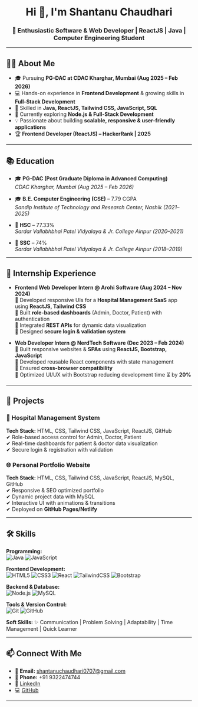 <h1 align="center">Hi 👋, I'm Shantanu Chaudhari</h1>
<h3 align="center">🚀 Enthusiastic Software & Web Developer | ReactJS | Java | Computer Engineering Student</h3>

---

## 👨‍💻 About Me
- 🎓 Pursuing **PG-DAC at CDAC Kharghar, Mumbai (Aug 2025 – Feb 2026)**
- 💻 Hands-on experience in **Frontend Development** & growing skills in **Full-Stack Development**
- 🔧 Skilled in **Java, ReactJS, Tailwind CSS, JavaScript, SQL**
- 🌱 Currently exploring **Node.js & Full-Stack Development**
- 💡 Passionate about building **scalable, responsive & user-friendly applications**
- 🏆 **Frontend Developer (ReactJS) – HackerRank | 2025**

---

## 📚 Education
- 🎓 **PG-DAC (Post Graduate Diploma in Advanced Computing)**  
  *CDAC Kharghar, Mumbai (Aug 2025 – Feb 2026)*  

- 🎓 **B.E. Computer Engineering (CSE)** – 7.79 CGPA  
  *Sandip Institute of Technology and Research Center, Nashik (2021–2025)*  

- 📖 **HSC** – 77.33%  
  *Sardar Vallabhbhai Patel Vidyalaya & Jr. College Ainpur (2020–2021)*  

- 📘 **SSC** – 74%  
  *Sardar Vallabhbhai Patel Vidyalaya & Jr. College Ainpur (2018–2019)*  

---

## 💼 Internship Experience
- **Frontend Web Developer Intern @ Arohi Software (Aug 2024 – Nov 2024)**  
  🔹 Developed responsive UIs for a **Hospital Management SaaS** app using **ReactJS, Tailwind CSS**  
  🔹 Built **role-based dashboards** (Admin, Doctor, Patient) with authentication  
  🔹 Integrated **REST APIs** for dynamic data visualization  
  🔹 Designed **secure login & validation system**  

- **Web Developer Intern @ NerdTech Software (Dec 2023 – Feb 2024)**  
  🔹 Built responsive websites & **SPAs** using **ReactJS, Bootstrap, JavaScript**  
  🔹 Developed reusable React components with state management  
  🔹 Ensured **cross-browser compatibility**  
  🔹 Optimized UI/UX with Bootstrap reducing development time ⏳ by **20%**  

---

## 🚀 Projects
### 🏥 Hospital Management System  
**Tech Stack:** HTML, CSS, Tailwind CSS, JavaScript, ReactJS, GitHub  
✔ Role-based access control for Admin, Doctor, Patient  
✔ Real-time dashboards for patient & doctor data visualization  
✔ Secure login & registration with validation  

### 🌐 Personal Portfolio Website  
**Tech Stack:** HTML, CSS, Tailwind CSS, JavaScript, ReactJS, MySQL, GitHub  
✔ Responsive & SEO optimized portfolio  
✔ Dynamic project data with MySQL  
✔ Interactive UI with animations & transitions  
✔ Deployed on **GitHub Pages/Netlify**  

---

## 🛠️ Skills

**Programming:**  
![Java](https://img.shields.io/badge/Java-%23ED8B00.svg?style=for-the-badge&logo=openjdk&logoColor=white) 
![JavaScript](https://img.shields.io/badge/JavaScript-%23F7DF1E.svg?style=for-the-badge&logo=javascript&logoColor=black)  

**Frontend Development:**  
![HTML5](https://img.shields.io/badge/HTML5-%23E34F26.svg?style=for-the-badge&logo=html5&logoColor=white) 
![CSS3](https://img.shields.io/badge/CSS3-%231572B6.svg?style=for-the-badge&logo=css3&logoColor=white) 
![React](https://img.shields.io/badge/React-%2361DAFB.svg?style=for-the-badge&logo=react&logoColor=black) 
![TailwindCSS](https://img.shields.io/badge/Tailwind_CSS-%2338B2AC.svg?style=for-the-badge&logo=tailwind-css&logoColor=white) 
![Bootstrap](https://img.shields.io/badge/Bootstrap-%237952B3.svg?style=for-the-badge&logo=bootstrap&logoColor=white)  

**Backend & Database:**  
![Node.js](https://img.shields.io/badge/Node.js-43853D.svg?style=for-the-badge&logo=node.js&logoColor=white) 
![MySQL](https://img.shields.io/badge/MySQL-%2300f.svg?style=for-the-badge&logo=mysql&logoColor=white)  

**Tools & Version Control:**  
![Git](https://img.shields.io/badge/Git-%23F05033.svg?style=for-the-badge&logo=git&logoColor=white) 
![GitHub](https://img.shields.io/badge/GitHub-%23181717.svg?style=for-the-badge&logo=github&logoColor=white)  

**Soft Skills:** ✨ Communication | Problem Solving | Adaptability | Time Management | Quick Learner  

---

## 📫 Connect With Me
- 📧 **Email:** [shantanuchaudhari0707@gmail.com](mailto:shantanuchaudhari0707@gmail.com)  
- 📱 **Phone:** +91 9322474744  
- 💼 [LinkedIn](https://www.linkedin.com/)  
- 💻 [GitHub](https://github.com/)  

---
